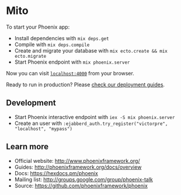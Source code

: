 # Mito

To start your Phoenix app:

  * Install dependencies with `mix deps.get`
  * Compile with `mix deps.compile`
  * Create and migrate your database with `mix ecto.create && mix ecto.migrate`
  * Start Phoenix endpoint with `mix phoenix.server`

Now you can visit [`localhost:4000`](http://localhost:4000) from your browser.

Ready to run in production? Please [check our deployment guides](http://www.phoenixframework.org/docs/deployment).


## Development


  * Start Phoenix interactive endpoint with `iex -S mix phoenix.server`
  * Create an user with `:ejabberd_auth.try_register("victorpre", "localhost", "mypass")`

## Learn more

  * Official website: http://www.phoenixframework.org/
  * Guides: http://phoenixframework.org/docs/overview
  * Docs: https://hexdocs.pm/phoenix
  * Mailing list: http://groups.google.com/group/phoenix-talk
  * Source: https://github.com/phoenixframework/phoenix
